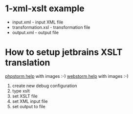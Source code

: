 # 1-xml-xslt example
 - input.xml - input XML file
 - transformation.xsl - transformation file
 - output.xml - output file

# How to setup jetbrains XSLT translation
[phpstorm help](https://www.jetbrains.com/help/idea/xslt-run-configurations.html#create_run_config) with images :-)
[webstorm help](https://www.jetbrains.com/help/webstorm/xslt-run-configurations.html#create_run_config) with images :-)

1. create new debug configuration
2. type xslt
3. set XSLT file
4. set XML input file
5. set output to file
